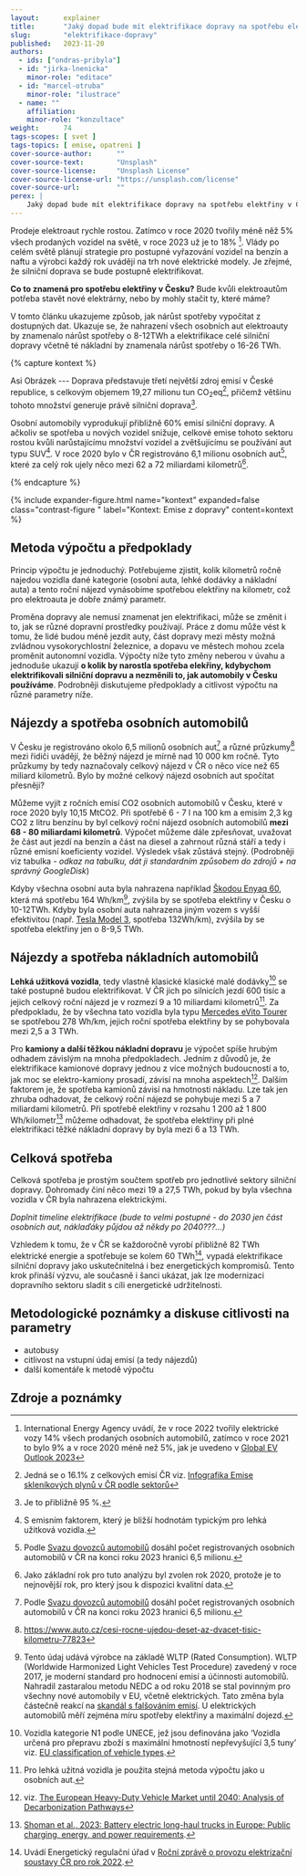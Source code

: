 ```yaml
---
layout:      explainer
title:       "Jaký dopad bude mít elektrifikace dopravy na spotřebu elektřiny v ČR? "
slug:        "elektrifikace-dopravy"
published:   2023-11-20
authors:
  - ids: ["ondras-pribyla"]
  - id: "jirka-lnenicka"
    minor-role: "editace"
  - id: "marcel-otruba"
    minor-role: "ilustrace"
  - name: ""
    affiliation: 
    minor-role: "konzultace"
weight:      74
tags-scopes: [ svet ]
tags-topics: [ emise, opatreni ]
cover-source-author:      ""
cover-source-text:        "Unsplash"
cover-source-license:     "Unsplash License"
cover-source-license-url: "https://unsplash.com/license"
cover-source-url:         ""
perex: |
    Jaký dopad bude mít elektrifikace dopravy na spotřebu elektřiny v ČR? Perex Perex Perex
---
```


Prodeje elektroaut rychle rostou. Zatímco v roce 2020 tvořily méně něž 5% všech prodaných vozidel na světě, v roce 2023 už je to 18% [^narustEV]. Vlády po celém světě plánují strategie pro postupné vyřazování vozidel na benzín a naftu a výrobci každý rok uvádějí na trh nové elektrické modely. Je zřejmé, že silniční doprava se bude postupně elektrifikovat.

**Co to znamená pro spotřebu elektřiny v Česku?** Bude kvůli elektroautům potřeba stavět nové elektrárny, nebo by mohly stačit ty, které máme? 

V tomto článku ukazujeme způsob, jak nárůst spotřeby vypočítat z dostupných dat. Ukazuje se, že nahrazení všech osobních aut elektroauty by znamenalo nárůst spotřeby o 8-12TWh a elektrifikace celé silniční dopravy včetně té nákladní by znamenala nárůst spotřeby o 16-26 TWh.  

{% capture kontext %}

Asi Obrázek --- Doprava představuje třetí největší zdroj emisí v České republice, s celkovým objemem 19,27 milionu tun CO<sub>2</sub>eq[^tretinejvetsi], přičemž většinu tohoto množství generuje právě silniční doprava[^95].

Osobní automobily vyprodukují přibližně 60% emisí silniční dopravy. A ačkoliv se spotřeba u nových vozidel snižuje, celkové emise tohoto sektoru rostou kvůli narůstajícímu množství vozidel a zvětšujícímu se používání aut typu SUV[^SUV]. V roce 2020 bylo v ČR registrováno 6,1 milionu osobních aut[^vicavicOA], které za celý rok ujely něco mezi 62 a 72 miliardami kilometrů[^proc2020].

{% endcapture %}

{% include expander-figure.html
    name="kontext"
    expanded=false
    class="contrast-figure "
    label="Kontext: Emise z dopravy"
    content=kontext
%}

## Metoda výpočtu a předpoklady 

Princip výpočtu je jednoduchý. Potřebujeme zjistit, kolik kilometrů ročně najedou vozidla dané kategorie (osobní auta, lehké dodávky a nákladní auta) a tento roční nájezd vynásobíme spotřebou elektřiny na kilometr, což pro elektroauta je dobře známý parametr. 

Proměna dopravy ale nemusí znamenat jen elektrifikaci, může se změnit i to, jak se různé dopravní prostředky používají. Práce z domu může vést k tomu, že lidé budou méně jezdit auty, část dopravy mezi městy možná zvládnou vysokorychlostní železnice, a dopavu ve městech mohou zcela proměnit autonomní vozidla. Výpočty níže tyto změny neberou v úvahu a jednoduše ukazují **o kolik by narostla spotřeba elekřiny, kdybychom elektrifikovali silniční dopravu a nezměnili to, jak automobily v Česku používáme**. 
Podrobněji diskutujeme předpoklady a citlivost výpočtu na různé parametry níže. 

## Nájezdy a spotřeba osobních automobilů

V Česku je registrováno okolo 6,5 milionů osobních aut[^vicavicOA] a různé průzkumy[^pruzkumy] mezi řidiči uvádějí, že běžný nájezd je mírně nad 10 000 km ročně. Tyto průzkumy by tedy naznačovaly celkový nájezd v ČR o něco více než 65 miliard kilometrů. Bylo by možné celkový nájezd osobních aut spočítat přesněji? 

Můžeme vyjít z ročních emisí CO2 osobních automobilů v Česku, které v roce 2020 byly 10,15 MtCO2. Při spotřebě 6 - 7 l na 100 km a emisím 2,3 kg CO2 z litru benzínu by byl celkový roční nájezd osobních automobilů **mezi 68 - 80 miliardami kilometrů**. Výpočet můžeme dále zpřesňovat, uvažovat že část aut jezdí na benzín a část na diesel a zahrnout různá stáří a tedy i různé emisní koeficienty vozidel. Výsledek však zůstává stejný. (Podrobněji viz tabulka *- odkaz na tabulku, dát ji standardním způsobem do zdrojů + na správný GoogleDisk*)

Kdyby všechna osobní auta byla nahrazena například [Škodou Enyaq 60](https://ev-database.org/car/2019/Skoda-Enyaq-60), která má spotřebu 164 Wh/km[^spotreba], zvýšila by se spotřeba elektřiny v Česku o 10-12TWh. Kdyby byla osobní auta nahrazena jiným vozem s vyšší efektivitou (např. [Tesla Model 3](https://ev-database.org/car/1991/Tesla-Model-3), spotřeba 132Wh/km), zvýšila by se spotřeba elektřiny jen o 8-9,5 TWh.

## Nájezdy a spotřeba nákladních automobilů

**Lehká užitková vozidla**, tedy vlastně klasické klasické malé dodávky[^dodavky] se také postupně budou elektrifikovat. V ČR jich po silnicích jezdí 600 tisíc a jejich celkový roční nájezd je v rozmezí 9 a 10 miliardami kilometrů[^jakoauta]. Za předpokladu, že by všechna tato vozidla byla typu [Mercedes eVito Tourer](https://ev-database.org/car/1615/Mercedes-eVito-Tourer-Long-90-kWh) se spotřebou 278 Wh/km, jejich roční spotřeba elektřiny by se pohybovala mezi 2,5 a 3  TWh.

Pro **kamiony a další těžkou nákladní dopravu** je výpočet spíše hrubým odhadem závislým na mnoha předpokladech. Jedním z důvodů je, že elektrifikace kamionové dopravy jednou z více možných budoucností a to, jak moc se elektro-kamiony prosadí, závisí na mnoha aspektech[^budoucnostnakladaku]. Dalším faktorem je, že spotřeba kamionů závisí na hmotnosti nákladu. Lze tak jen zhruba odhadovat, že celkový roční nájezd se pohybuje mezi 5 a 7 miliardami kilometrů. Při spotřebě elektřiny v rozsahu 1 200 až 1 800 Wh/kilometr[^kilometr] můžeme odhadovat, že spotřeba elektřiny při plné elektrifikaci těžké nákladní dopravy by byla mezi 6 a 13 TWh.

## Celková spotřeba

Celková spotřeba je prostým součtem spotřeb pro jednotlivé sektory silniční dopravy. Dohromady činí něco mezi 19 a 27,5 TWh, pokud by byla všechna vozidla v ČR byla nahrazena elektrickými.

*Doplnit timeline elektrifikace (bude to velmi postupné - do 2030 jen část osobních aut, náklaďáky půjdou až někdy po 2040???...)*

Vzhledem k tomu, že v ČR se každoročně vyrobí přibližně 82 TWh elektrické energie a spotřebuje se kolem 60 TWh[^bilance], vypadá elektrifikace silniční dopravy jako uskutečnitelná i bez energetických kompromisů. Tento krok přináší výzvu, ale současně i šanci ukázat, jak lze modernizaci dopravního sektoru sladit s cíli energetické udržitelnosti. 

## Metodologické poznámky a diskuse citlivosti na parametry

* autobusy
* citlivost na vstupní údaj emisí (a tedy nájezdů)
* další komentáře k metodě výpočtu

## Zdroje a poznámky
[^pruzkumy]: https://www.auto.cz/cesi-rocne-ujedou-deset-az-dvacet-tisic-kilometru-77823
[^narustEV]: International Energy Agency uvádí, že v roce 2022 tvořily elektrické vozy 14% všech prodaných osobních automobilů, zatímco v roce 2021 to bylo 9% a v roce 2020 méně než 5%, jak je uvedeno v [Global EV Outlook 2023](https://www.iea.org/reports/global-ev-outlook-2023)
[^tretinejvetsi]: Jedná se o 16.1% z celkových emisí ČR viz. [Infografika Emise skleníkových plynů v ČR podle sektorů](/infografiky/emise-cr)
[^95]: Je to přibližně 95 %.
[^SUV]: S emisním faktorem, který je bližší hodnotám typickým pro lehká užitková vozidla.
[^vicavicOA]: Podle [Svazu dovozců automobilů](https://portal.sda-cia.cz/stat.php?v#str=vpp) dosáhl počet registrovaných osobních automobilů v ČR na konci roku 2023 hranici 6,5 milionu.
[^proc2020]: Jako základní rok pro tuto analýzu byl zvolen rok 2020, protože je to nejnovější rok, pro který jsou k dispozici kvalitní data.
[^spotreba]: Tento údaj udává výrobce na základě WLTP (Rated Consumption).  WLTP (Worldwide Harmonized Light Vehicles Test Procedure) zavedený v roce 2017, je moderní standard pro hodnocení emisí a účinnosti automobilů. Nahradil zastaralou metodu NEDC a od roku 2018 se stal povinným pro všechny nové automobily v EU, včetně elektrických. Tato změna byla částečně reakcí na [skandál s falšováním emisí](https://www.theguardian.com/business/ng-interactive/2015/sep/23/volkswagen-emissions-scandal-explained-diesel-cars). U elektrických automobilů měří zejména míru spotřeby elektřiny a maximální dojezd.
[^skodovky]: Uvádí  [Centrum dopravního výzkumu](https://www.cistadoprava.cz/registrace-novych-vozidel-v-cr/).
[^dodavky]: Vozidla kategorie N1 podle UNECE, jež jsou definována jako ‘Vozidla určená pro přepravu zboží s maximální hmotností nepřevyšující 3,5 tuny’ viz. [EU classification of vehicle types](https://alternative-fuels-observatory.ec.europa.eu/general-information/vehicle-types).
[^jakoauta]: Pro lehká užitná vozidla je použita stejná metoda výpočtu jako u osobních aut.
[^budoucnostnakladaku]: viz. [The European Heavy-Duty Vehicle Market until 2040: Analysis of Decarbonization Pathways](https://theicct.org/wp-content/uploads/2023/01/hdv-europe-decarb-costs-jan23.pdf)
[^nakladakyspotreba]: Muncrief, Rachel. [“Shell Game? Debating Real-World Fuel Consumption Trends for Heavy-Duty Vehicles in Europe.”](https://theicct.org/shell-game-debating-real-world-fuel-consumption-trends-for-heavy-duty-vehicles-in-europe/) ICCT Staff Blog (blog), April 24, 2017.
[^bezautobusu]: Přibližně 5%, viz. [Ročenka dopravy 2020](https://www.sydos.cz/cs/rocenka-2020/rocenka/htm_cz/cz20_721000.html).
[^kilometr]: [Shoman et al., 2023: Battery electric long-haul trucks in Europe: Public charging, energy, and power requirements](https://www.sciencedirect.com/science/article/pii/S1361920923002225).
[^bilance]: Uvádí Energetický regulační úřad v [Roční zprávě o provozu elektrizační soustavy ČR pro rok 2022](https://www.eru.cz/rocni-zprava-o-provozu-elektrizacni-soustavy-cr-pro-rok-2022).
